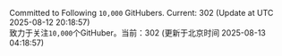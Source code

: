 Committed to Following `10,000` GitHubers. Current: <!-- FOLLOWING_COUNT -->302<!-- FOLLOWING_COUNT --> (Update at UTC <!-- LAST_UPDATED -->2025-08-12 20:18:57<!-- LAST_UPDATED -->)<br>
致力于关注`10,000`个GitHuber。当前：<!-- FOLLOWING_COUNT -->302<!-- FOLLOWING_COUNT --> (更新于北京时间 <!-- LAST_UPDATED_CST -->2025-08-13 04:18:57<!-- LAST_UPDATED_CST -->)

